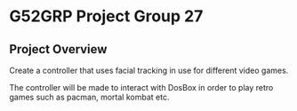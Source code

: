 # G52GRP Project Group 27

## Project Overview

Create a controller that uses facial tracking in use for different video games.

The controller will be made to interact with DosBox in order to play retro games such as pacman, mortal kombat etc.

